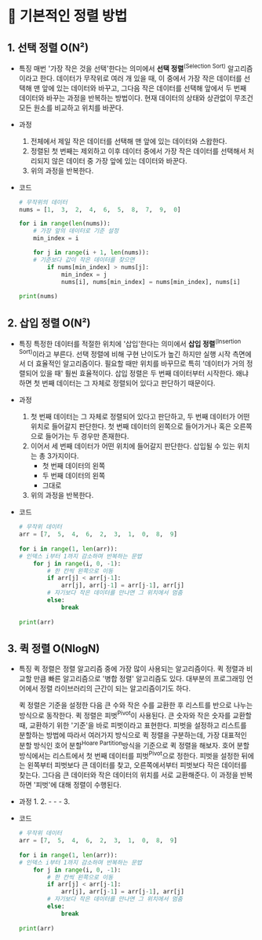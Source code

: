 ﻿# 🧹 기본적인 정렬 방법

## 1. 선택 정렬 O(N²)
- 특징
	매번 '가장 작은 것을 선택'한다는 의미에서 **선택 정렬**<sup>(Selection Sort)</sup> 알고리즘이라고 한다.
	데이터가 무작위로 여러 개 있을 때, 이 중에서 가장 작은 데이터를 선택해 맨 앞에 있는 데이터와 바꾸고, 그다음 작은 데이터를 선택해 앞에서 두 번째 데이터와 바꾸는 과정을 반복하는 방법이다.
	현재 데이터의 상태와 상관없이 무조건 모든 원소를 비교하고 위치를 바꾼다.    
	
- 과정
	1. 전체에서 제일 작은 데이터를 선택해 맨 앞에 있는 데이터와 스왑한다.
	2. 정렬된 첫 번째는 제외하고 이후 데이터 중에서 가장 작은 데이터를 선택해서 처리되지 않은 데이터 중 가장 앞에 있는 데이터와 바꾼다.
	3. 위의 과정을 반복한다.   
	
- 코드
	```python
	# 무작위의 데이터
	nums = [1,  3,  2,  4,  6,  5,  8,  7,  9,  0]

	for i in range(len(nums)):
		# 가장 앞의 데이터로 기준 설정
		min_index = i

		for j in range(i + 1, len(nums)):
		# 기준보다 값이 작은 데이터를 찾으면
			if nums[min_index] > nums[j]:
				min_index = j
				nums[i], nums[min_index] = nums[min_index], nums[i]
	 
	print(nums)
	```



## 2. 삽입 정렬 O(N²)
- 특징
	특정한 데이터를 적절한 위치에 '삽입'한다는 의미에서 **삽입 정렬**<sup>(Insertion Sort)</sup>이라고 부른다.
	선택 정렬에 비해 구현 난이도가 높긴 하지만 실행 시작 측면에서 더 효율적인 알고리즘이다.
	필요할 때만 위치를 바꾸므로 특히 '데이터가 거의 정렬되어 있을 때' 훨씬 효율적이다.
	삽입 정렬은 두 번째 데이터부터 시작한다. 왜냐하면 첫 번째 데이터는 그 자체로 정렬되어 있다고 판단하기 때문이다.   
	
	
- 과정
	1. 첫 번째 데이터는 그 자체로 정렬되어 있다고 판단하고, 두 번째 데이터가 어떤 위치로 들어갈지 판단한다. 첫 번째 데이터의 왼쪽으로 들어가거나 혹은 오른쪽으로 들어가는 두 경우만 존재한다.
	2. 이어서 세 번째 데이터가 어떤 위치에 들어갈지 판단한다. 삽입될 수 있는 위치는 총 3가지이다.
		- 첫 번째 데이터의 왼쪽
		- 두 번째 데이터의 왼쪽
		- 그대로
	3. 위의 과정을 반복한다.   

	
- 코드
	```python
	# 무작위 데이터
	arr = [7,  5,  4,  6,  2,  3,  1,  0,  8,  9]
	  
	for i in range(1, len(arr)):
	# 인덱스 i부터 1까지 감소하며 반복하는 문법
		for j in range(i, 0, -1):
			# 한 칸씩 왼쪽으로 이동
			if arr[j] < arr[j-1]:
				arr[j], arr[j-1] = arr[j-1], arr[j]
			# 자기보다 작은 데이터를 만나면 그 위치에서 멈춤
			else:
				break
			
	print(arr)
	```



## 3. 퀵 정렬 O(NlogN)

- 특징
	퀵 정렬은 정렬 알고리즘 중에 가장 많이 사용되는 알고리즘이다. 퀵 정렬과 비교할 만큼 빠른 알고리즘으로 '병합 정렬' 알고리즘도 있다. 대부분의 프로그래밍 언어에서 정렬 라이브러리의 근간이 되는 알고리즘이기도 하다.   
	
	퀵 정렬은 기준을 설정한 다음 큰 수와 작은 수를 교환한 후 리스트를 반으로 나누는 방식으로 동작한다.
	퀵 정렬은 피벗<sup>Pivot</sup>이 사용된다. 큰 숫자와 작은 숫자를 교환할 때, 교환하기 위한 '기준'을 바로 피벗이라고 표현한다.
	피벗을 설정하고 리스트를 분할하는 방법에 따라서 여러가지 방식으로 퀵 정렬을 구분하는데, 
	가장 대표적인 분할 방식인 호어 분할<sup>Hoare Partition</sup>방식을 기준으로 퀵 정렬을 해보자.
	호어 분할 방식에서는 리스트에서 첫 번째 데이터를 피벗<sup>Pivot</sup>으로 정한다.
	피벗을 설정한 뒤에는 왼쪽부터 피벗보다 큰 데이터를 찾고, 오른쪽에서부터 피벗보다 작은 데이터를 찾는다.
	그다음 큰 데이터와 작은 데이터의 위치를 서로 교환해준다. 이 과정을 반복하면 '피벗'에 대해 정렬이 수행된다.
	
	
	
- 과정
	1. 
	2. 
		- 
		- 
		- 
	3.   

	
- 코드
	```python
	# 무작위 데이터
	arr = [7,  5,  4,  6,  2,  3,  1,  0,  8,  9]
	  
	for i in range(1, len(arr)):
	# 인덱스 i부터 1까지 감소하며 반복하는 문법
		for j in range(i, 0, -1):
			# 한 칸씩 왼쪽으로 이동
			if arr[j] < arr[j-1]:
				arr[j], arr[j-1] = arr[j-1], arr[j]
			# 자기보다 작은 데이터를 만나면 그 위치에서 멈춤
			else:
				break
			
	print(arr)
	```

